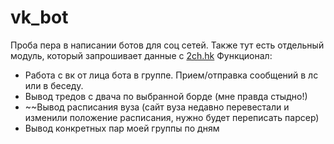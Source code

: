 # vk_bot
Проба пера в написании ботов для соц сетей. Также тут есть отдельный модуль, который запрошивает данные с [2ch.hk](2ch.hk)
Функционал:
- Работа с вк от лица бота в группе. Прием/отправка сообщений в лс или в беседу.
- Вывод тредов с двача по выбранной борде (мне правда стыдно!)
- ~~Вывод расписания вуза (сайт вуза недавно перевестали и изменили положение расписания, нужно будет переписать парсер)
- Вывод конкретных пар моей группы по дням
